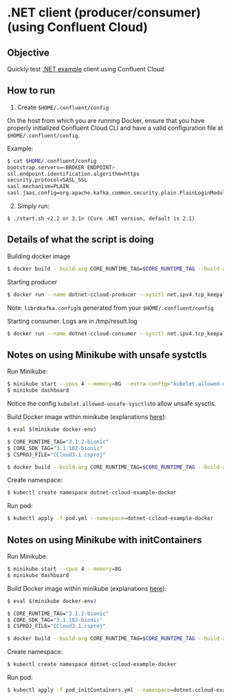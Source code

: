 # .NET client (producer/consumer) (using Confluent Cloud)

## Objective

Quickly test [.NET example](https://github.com/confluentinc/examples/tree/5.4.0-post/clients/cloud/csharp) client using Confluent Cloud



## How to run

1. Create `$HOME/.confluent/config`

On the host from which you are running Docker, ensure that you have properly initialized Confluent Cloud CLI and have a valid configuration file at `$HOME/.confluent/config`.

Example:

```bash
$ cat $HOME/.confluent/config
bootstrap.servers=<BROKER ENDPOINT>
ssl.endpoint.identification.algorithm=https
security.protocol=SASL_SSL
sasl.mechanism=PLAIN
sasl.jaas.config=org.apache.kafka.common.security.plain.PlainLoginModule required username="<API KEY>" password="<API SECRET>";
```

2. Simply run:

```
$ ./start.sh <2.2 or 3.1> (Core .NET version, default is 2.1)
```

## Details of what the script is doing

Building docker image

```bash
$ docker build --build-arg CORE_RUNTIME_TAG=$CORE_RUNTIME_TAG --build-arg CORE_SDK_TAG=$CORE_SDK_TAG --build-arg CSPROJ_FILE=$CSPROJ_FILE -t vdesabou/dotnet-ccloud-example-docker .
```

Starting producer

```bash
$ docker run --name dotnet-ccloud-producer --sysctl net.ipv4.tcp_keepalive_time=60 --sysctl net.ipv4.tcp_keepalive_intvl=30 -v ${DIR}/librdkafka.config:/tmp/librdkafka.config -e TAG=$TAG vdesabou/dotnet-ccloud-example-docker produce client_dotnet_$TAG /tmp/librdkafka.config
```

Note: `librdkafka.config`is generated from your `$HOME/.confluent/config`

Starting consumer. Logs are in /tmp/result.log

```bash
$ docker run --name dotnet-ccloud-consumer --sysctl net.ipv4.tcp_keepalive_time=60 --sysctl net.ipv4.tcp_keepalive_intvl=30 -v ${DIR}/librdkafka.config:/tmp/librdkafka.config -e TAG=$TAG vdesabou/dotnet-ccloud-example-docker consume client_dotnet_$TAG /tmp/librdkafka.config > /tmp/result.log 2>&1 &
```

## Notes on using Minikube with unsafe systctls

Run Minikube:

```bash
$ minikube start --cpus 4 --memory=8G --extra-config="kubelet.allowed-unsafe-sysctls=net.ipv4.tcp_keepalive_time,net.ipv4.tcp_keepalive_intvl"
$ minikube dashboard
```

Notice the config `kubelet.allowed-unsafe-sysctls`to allow unsafe sysctls.

Build Docker image within minikube (explanations [here](https://dzone.com/articles/running-local-docker-images-in-kubernetes-1)):


```bash
$ eval $(minikube docker-env)

$ CORE_RUNTIME_TAG="3.1.2-bionic"
$ CORE_SDK_TAG="3.1.102-bionic"
$ CSPROJ_FILE="CCloud3.1.csproj"

$ docker build --build-arg CORE_RUNTIME_TAG=$CORE_RUNTIME_TAG --build-arg CORE_SDK_TAG=$CORE_SDK_TAG --build-arg CSPROJ_FILE=$CSPROJ_FILE -t vdesabou/dotnet-ccloud-example-docker -f Dockerfile-Minikube .
```

Create namespace:

```bash
$ kubectl create namespace dotnet-ccloud-example-docker
```

Run pod:

```bash
$ kubectl apply -f pod.yml --namespace=dotnet-ccloud-example-docker
```

## Notes on using Minikube with initContainers

Run Minikube:

```bash
$ minikube start --cpus 4 --memory=8G
$ minikube dashboard
```

Build Docker image within minikube (explanations [here](https://dzone.com/articles/running-local-docker-images-in-kubernetes-1)):


```bash
$ eval $(minikube docker-env)

$ CORE_RUNTIME_TAG="3.1.2-bionic"
$ CORE_SDK_TAG="3.1.102-bionic"
$ CSPROJ_FILE="CCloud3.1.csproj"

$ docker build --build-arg CORE_RUNTIME_TAG=$CORE_RUNTIME_TAG --build-arg CORE_SDK_TAG=$CORE_SDK_TAG --build-arg CSPROJ_FILE=$CSPROJ_FILE -t vdesabou/dotnet-ccloud-example-docker -f Dockerfile-Minikube .
```

Create namespace:

```bash
$ kubectl create namespace dotnet-ccloud-example-docker
```

Run pod:

```bash
$ kubectl apply -f pod_initContainers.yml --namespace=dotnet-ccloud-example-docker
```